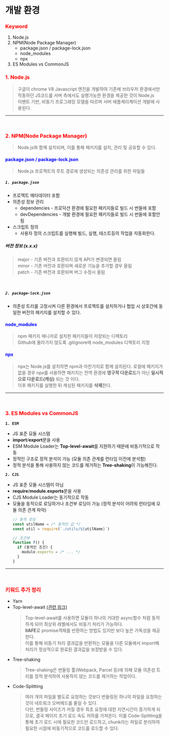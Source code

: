 # 개발 환경

### <span style="color: red">Keyword</span>
1. Node.js
2. NPM(Node Package Manager)
    - package.json / package-lock.json
    - node_modules
    - npx
3. ES Modules vs CommonJS

### <span style="color: red">1. Node.js</span>
> 구글이 chrome V8 Javascript 엔진을 개발하여 기존에 브라우저 환경에서만 작동하던 JS코드를 서버 측에서도 실행가능한 환경을 제공한 것이 Node.js      
> 이벤트 기반, 비동기 프로그래밍 모델을 따르며 서버 애플케리케이션 개발에 사용된다.
--- 
<br />

### <span style="color: red">2. NPM(Node Package Manager)</span>
> Node.js와 함께 설치되며, 이를 통해 패키지를 설치, 관리 및 공유할 수 있다.

#### <span style="color: blue">package.json / package-lock.json</span>
> Node.js 프로젝트의 루트 경로에 생성되는 의존성 관리를 위한 파일들

##### **`1. package.json`**
- 프로젝트 메타데이터 포함 
- 의존성 정보 관리
  - dependencies - 프로덕션 환경에 필요한 패키지들로 빌드 시 번들에 포함
  - devDependencies - 개발 환경에 필요한 패키지들로 빌드 시 번들에 포함안됨
- 스크립트 정의
  - 사용자 정의 스크립트를 실행해 빌드, 실행, 테스트등의 작업을 자동화한다.
##### 버전 정보 (x.x.x)
> major - 기존 버전과 호환되지 않게 API가 변경되면 올림      
> minor - 기존 버전과 호환되며 새로운 기능을 추가할 경우 올림       
> patch - 기존 버전과 호환되며 버그 수정시 올림 
</br>

##### **`2. package-lock.json`**
  - 의존성 트리를 고정시켜 다른 환경에서 프로젝트를 설치하거나 협업 시 상호간에 동일한 버전의 패키지를 설치할 수 있다. 

#### <span style="color: blue">node_modules</span>
> npm 패키지 매니저로 설치한 패키지들이 저장되는 디렉토리     
> Github에 올라가지 않도록 .gitignore에 node_modules 디렉토리 지정
#### <span style="color: blue">npx</span>
> npx는 Node.js를 설치하면 npm과 마찬가지로 함께 설치된다.
> 로컬에 패키지가 없을 경우 npx를 사용하면 패키지는 전역 환경에 **영구적 다운로드**가 아닌 **일시적으로 다운로드(캐싱)** 되는 것 이다.       
> 이후 패키지를 실행한 뒤 캐싱된 패키지를 **삭제**한다.
---
<br />

### <span style="color: red">3. ES Modules vs CommonJS

**`1. ESM`**
- JS 표준 묘둘 시스템
- **import**/**export**문을 사용
- ESM Module Loader는 **Top-level-await**를 지원하기 때문에 비동기적으로 작동
- 정적인 구조로 정적 분석이 가능 (모듈 의존 관계를 런타임 이전에 분석함) 
- 정적 분석을 통해 사용하지 않는 코드를 제거하는 **Tree-shaking**이 가능해진다.

**`2. CJS`**
- JS 표준 모듈 시스템이 아님
- **require**/**module.exports**문을 사용
- CJS Module Loader는 동기적으로 작동
- 모듈을 동적으로 로딩하거나 조건부 로딩이 가능 (정적 분석이 어려워 런타임에 모듈 의존 관계 파악)
  ```javascript
  // 동적 로딩
  const utilName = /* 동적인 값 */
  const util = require(`./utils/${utilName}`)

  // 조건부
  function f() {
    if (동적인 조건) {
      module.exports = /* ... */
    }
  }
  ```

---
<br/>

### <span style="color: red">키워드 추가 정리
- Yarn
- Top-level-await [(관련 링크)](https://fe-developers.kakaoent.com/2022/220728-es2022/)
  > Top-level-await를 사용하면 모듈이 하나의 거대한 async함수 처럼 동작하게 되어 최상위 레벨에서도 비동기 처리가 가능하다.      
  **IIAFE**로 promise객체를 반환하는 방법도 있지만 보다 높은 가독성을 제공한다.     
  이를 통해 비동기 처리 결과값을 반환하는 모듈을 다른 모듈에서 import해 처리가 정상적으로 완료된 결과값을 보장받을 수 있다.
- Tree-shaking
  > Tree-shaking은 번들링 툴(Webpack, Parcel 등)에 의해 모듈 의존성 트리를 정적 분석하여 사용하지 않는 코드를 제거하는 작업이다.
- Code-Splitting
  > 여러 개의 파일을 별도로 요청하는 것보다 번들링된 하나의 파일을 요청하는 것이 네트워크 오버헤드를 줄일 수 있다.      
  다만, 번들링 사이즈가 커질 경우 최초 요청에 대한 지연시간이 증가하게 되므로, 결국 페이지 초기 로드 속도 저하를 가져온다. 이를 Code-Splitting을 통해 초기 로드 시에 필요한 코드만 로드하고, chunk라는 파일로 분리하여 필요한 시점에 비동기적으로 코드를 로드할 수 있다.   